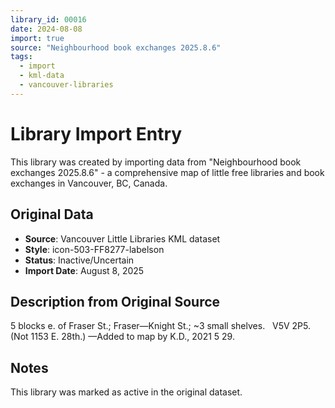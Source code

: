 ```yaml
---
library_id: 00016
date: 2024-08-08
import: true
source: "Neighbourhood book exchanges 2025.8.6"
tags:
  - import
  - kml-data
  - vancouver-libraries
---
```


# Library Import Entry

This library was created by importing data from "Neighbourhood book exchanges 2025.8.6" - a comprehensive map of little free libraries and book exchanges in Vancouver, BC, Canada.

## Original Data

- **Source**: Vancouver Little Libraries KML dataset
- **Style**: icon-503-FF8277-labelson
- **Status**: Inactive/Uncertain
- **Import Date**: August 8, 2025

## Description from Original Source

5 blocks e. of Fraser St.; Fraser—Knight St.;
~3 small shelves.  
V5V 2P5.  (Not 1153 E. 28th.)
—Added to map by K.D., 2021 5 29.



## Notes

This library was marked as active in the original dataset.
